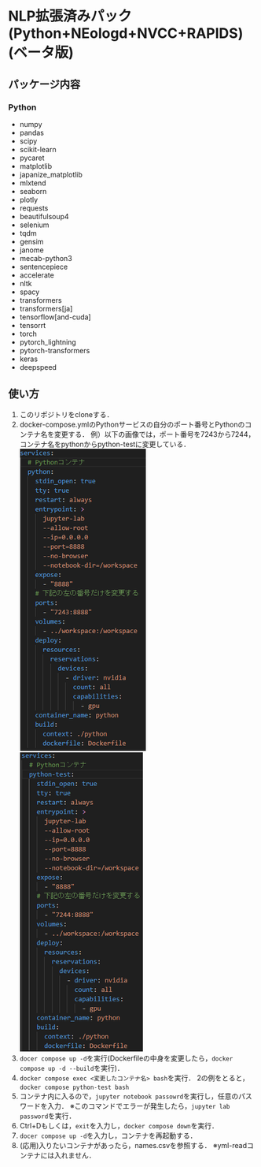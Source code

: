 # NLP拡張済みパック(Python+NEologd+NVCC+RAPIDS)(ベータ版)

## パッケージ内容
### Python
- numpy  
- pandas  
- scipy  
- scikit-learn  
- pycaret  
- matplotlib  
- japanize_matplotlib  
- mlxtend  
- seaborn 
- plotly  
- requests  
- beautifulsoup4 
- selenium  
- tqdm  
- gensim  
- janome  
- mecab-python3  
- sentencepiece  
- accelerate  
- nltk  
- spacy  
- transformers  
- transformers[ja]  
- tensorflow[and-cuda]  
- tensorrt  
- torch  
- pytorch_lightning  
- pytorch-transformers  
- keras  
- deepspeed  

## 使い方
1. このリポジトリをcloneする．
2. docker-compose.ymlのPythonサービスの自分のポート番号とPythonのコンテナ名を変更する．
例）以下の画像では，ポート番号を7243から7244，コンテナ名をpythonからpython-testに変更している．
![変更前](image.png)
![変更後](image-1.png)
3. `docer compose up -d`を実行(Dockerfileの中身を変更したら，`docker compose up -d --build`を実行)．
4. `docker compose exec <変更したコンテナ名> bash`を実行．
2の例をとると，`docker compose python-test bash`
5. コンテナ内に入るので，`jupyter notebook passowrd`を実行し，任意のパスワードを入力．
※このコマンドでエラーが発生したら，`jupyter lab password`を実行．
6. Ctrl+Dもしくは，`exit`を入力し，`docker compose down`を実行．
7. `docer compose up -d`を入力し，コンテナを再起動する．
8. (応用)入りたいコンテナがあったら，names.csvを参照する．
※yml-readコンテナには入れません．